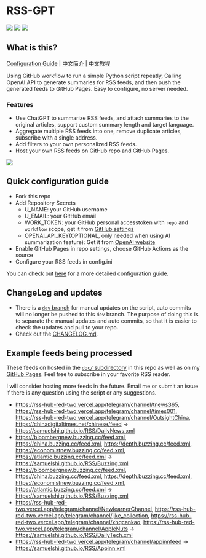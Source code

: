 # RSS-GPT

[![](https://img.shields.io/github/last-commit/yinan-c/RSS-GPT/dev?label=updated)](https://github.com/yinan-c/RSS-GPT/tree/dev)
[![](https://img.shields.io/github/last-commit/yinan-c/RSS-GPT/main?label=feeds%20refreshed)](https://yinan-c.github.io/RSS-GPT/)
[![](https://img.shields.io/github/license/yinan-c/RSS-GPT)](https://github.com/yinan-c/RSS-GPT/blob/master/LICENSE)


## What is this?

[Configuration Guide](https://yinan-c.github.io/rss-gpt-manual-en.html) | [中文简介](README-zh.md) | [中文教程](https://yinan-c.github.io/rss-gpt-manual-zh.html)

Using GitHub workflow to run a simple Python script repeatly, Calling OpenAI API to generate summaries for RSS feeds, and then push the generated feeds to GitHub Pages. Easy to configure, no server needed.

### Features

- Use ChatGPT to summarize RSS feeds, and attach summaries to the original articles, support custom summary length and target language.
- Aggregate multiple RSS feeds into one, remove duplicate articles, subscribe with a single address.
- Add filters to your own personalized RSS feeds.
- Host your own RSS feeds on GitHub repo and GitHub Pages.

![](https://i.imgur.com/7darABv.jpg)

## Quick configuration guide

- Fork this repo
- Add Repository Secrets
    - U_NAME: your GitHub username
    - U_EMAIL: your GitHub email
    - WORK_TOKEN: your GitHub personal accesstoken with `repo` and `workflow` scope, get it from [GitHub settings](https://github.com/settings/tokens/new)
    - OPENAI_API_KEY(OPTIONAL, only needed when using AI summarization feature): Get it from [OpenAI website](https://platform.openai.com/account/api-keys)
- Enable GitHub Pages in repo settings, choose GitHub Actions as the source
- Configure your RSS feeds in config.ini

You can check out [here](https://yinan-c.github.io/rss-gpt-manual-en.html) for a more detailed configuration guide.

## ChangeLog and updates

- There is a [`dev` branch](https://github.com/yinan-c/RSS-GPT/tree/dev) for manual updates on the script, auto commits will no longer be pushed to this `dev` branch. The purpose of doing this is to separate the manual updates and auto commits, so that it is easier to check the updates and pull to your repo.
- Check out the [CHANGELOG.md](CHANGELOG.md).

## Example feeds being processed

These feeds on hosted in the [`doc/` subdirectory](https://github.com/yinan-c/RSS-GPT/tree/main/docs) in this repo as well as on my [GitHub Pages](https://yinan-c.github.io/RSS-GPT/). Feel free to subscribe in your favorite RSS reader.

I will consider hosting more feeds in the future. Email me or submit an issue if there is any question using the script or any suggestions.
- https://rss-hub-red-two.vercel.app/telegram/channel/tnews365, https://rss-hub-red-two.vercel.app/telegram/channel/times001, https://rss-hub-red-two.vercel.app/telegram/channel/OutsightChina, https://chinadigitaltimes.net/chinese/feed -> https://samuelshi.github.io/RSS/DailyNews.xml
- https://bloombergnew.buzzing.cc/feed.xml, https://china.buzzing.cc/feed.xml, https://depth.buzzing.cc/feed.xml, https://economistnew.buzzing.cc/feed.xml, https://atlantic.buzzing.cc/feed.xml -> https://samuelshi.github.io/RSS/Buzzing.xml
- https://bloombergnew.buzzing.cc/feed.xml, https://china.buzzing.cc/feed.xml, https://depth.buzzing.cc/feed.xml, https://economistnew.buzzing.cc/feed.xml, https://atlantic.buzzing.cc/feed.xml -> https://samuelshi.github.io/RSS/Buzzing.xml
- https://rss-hub-red-two.vercel.app/telegram/channel/NewlearnerChannel, https://rss-hub-red-two.vercel.app/telegram/channel/jike_collection, https://rss-hub-red-two.vercel.app/telegram/channel/xhqcankao, https://rss-hub-red-two.vercel.app/telegram/channel/AppleNuts -> https://samuelshi.github.io/RSS/DailyTech.xml
- https://rss-hub-red-two.vercel.app/telegram/channel/appinnfeed -> https://samuelshi.github.io/RSS/Appinn.xml
